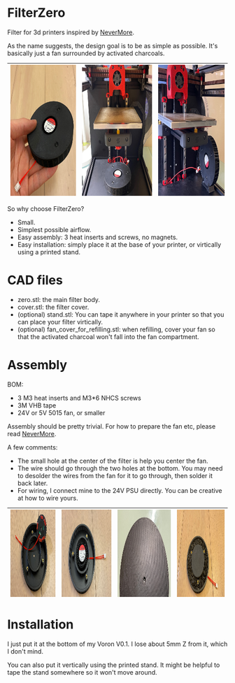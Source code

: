 # FilterZero
Filter for 3d printers inspired by [NeverMore](https://github.com/nevermore3d/Nevermore_Micro). 

As the name suggests, the design goal is to be as simple as possible. It's basically just a fan surrounded by activated charcoals.


| <img src="./Image/assemble5.JPG" height="300" /> | <img src="./Image/place1.JPG" height="300" /> | <img src="./Image/place2.JPG" height="300" /> |
--- | --- | ---

So why choose FilterZero?
- Small.
- Simplest possible airflow. 
- Easy assembly: 3 heat inserts and screws, no magnets.
- Easy installation: simply place it at the base of your printer, or virtically using a printed stand.

# CAD files
- zero.stl: the main filter body.
- cover.stl: the filter cover.
- (optional) stand.stl: You can tape it anywhere in your printer so that you can place your filter virtically.
- (optional) fan_cover_for_refilling.stl: when refilling, cover your fan so that the activated charcoal won't fall into the fan compartment.

# Assembly
BOM:
- 3 M3 heat inserts and M3*6 NHCS screws
- 3M VHB tape
- 24V or 5V 5015 fan, or smaller

Assembly should be pretty trivial. For how to prepare the fan etc, please read [NeverMore](https://github.com/nevermore3d/Nevermore_Micro).

A few comments:
- The small hole at the center of the filter is help you center the fan.
- The wire should go through the two holes at the bottom. You may need to desolder the wires from the fan for it to go through, then solder it back later.
- For wiring, I connect mine to the 24V PSU directly. You can be creative at how to wire yours.


| <img src="./Image/assemble_1.JPG" height="200" /> | <img src="./Image/assemble_2.JPG" height="200" /> | <img src="./Image/assemble_3.JPG" height="200" /> | <img src="./Image/assemble4.JPG" height="200" /> |
--- | --- | --- | ---


# Installation
I just put it at the bottom of my Voron V0.1. I lose about 5mm Z from it, which I don't mind.

You can also put it vertically using the printed stand. It might be helpful to tape the stand somewhere so it won't move around.
